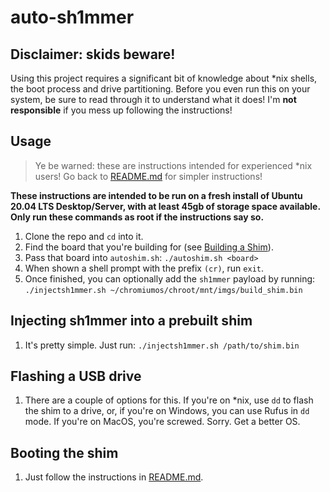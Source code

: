 # auto-sh1mmer

## Disclaimer: skids beware!

Using this project requires a significant bit of knowledge about \*nix shells, the boot process and drive partitioning. Before you even run this on your system, be sure to read through it to understand what it does! I'm **not responsible** if you mess up following the instructions!

## Usage

> Ye be warned: these are instructions intended for experienced \*nix users! Go back to [README.md](https://github.com/rainestorme/auto-sh1mmer) for simpler instructions!

**These instructions are intended to be run on a fresh install of Ubuntu 20.04 LTS Desktop/Server, with at least 45gb of storage space available. Only run these commands as root if the instructions say so.**

1. Clone the repo and `cd` into it.
2. Find the board that you're building for (see [Building a Shim](https://github.com/rainestorme/auto-sh1mmer)).
3. Pass that board into `autoshim.sh`: `./autoshim.sh <board>`
4. When shown a shell prompt with the prefix `(cr)`, run `exit`.
5. Once finished, you can optionally add the `sh1mmer` payload by running: `./injectsh1mmer.sh ~/chromiumos/chroot/mnt/imgs/build_shim.bin`

## Injecting sh1mmer into a prebuilt shim

1. It's pretty simple. Just run: `./injectsh1mmer.sh /path/to/shim.bin`

## Flashing a USB drive

1. There are a couple of options for this. If you're on \*nix, use `dd` to flash the shim to a drive, or, if you're on Windows, you can use Rufus in `dd` mode. If you're on MacOS, you're screwed. Sorry. Get a better OS.

## Booting the shim

1. Just follow the instructions in [README.md](https://github.com/rainestorme/auto-sh1mmer).
